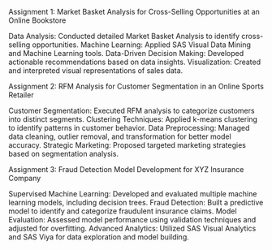 Assignment 1: Market Basket Analysis for Cross-Selling Opportunities at an Online Bookstore

Data Analysis: Conducted detailed Market Basket Analysis to identify cross-selling opportunities.
Machine Learning: Applied SAS Visual Data Mining and Machine Learning tools.
Data-Driven Decision Making: Developed actionable recommendations based on data insights.
Visualization: Created and interpreted visual representations of sales data.

Assignment 2: RFM Analysis for Customer Segmentation in an Online Sports Retailer

Customer Segmentation: Executed RFM analysis to categorize customers into distinct segments.
Clustering Techniques: Applied k-means clustering to identify patterns in customer behavior.
Data Preprocessing: Managed data cleaning, outlier removal, and transformation for better model accuracy.
Strategic Marketing: Proposed targeted marketing strategies based on segmentation analysis.

Assignment 3: Fraud Detection Model Development for XYZ Insurance Company

Supervised Machine Learning: Developed and evaluated multiple machine learning models, including decision trees.
Fraud Detection: Built a predictive model to identify and categorize fraudulent insurance claims.
Model Evaluation: Assessed model performance using validation techniques and adjusted for overfitting.
Advanced Analytics: Utilized SAS Visual Analytics and SAS Viya for data exploration and model building.
